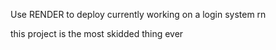 Use RENDER to deploy currently working on a login system rn






this project is the most skidded thing ever
